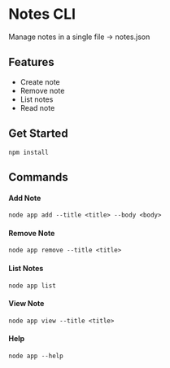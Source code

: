 # Notes CLI
Manage notes in a single file -> notes.json

## Features
* Create note
* Remove note
* List notes
* Read note

## Get Started
```
npm install
```

## Commands
#### Add Note
`node app add --title <title> --body <body>`
  
#### Remove Note
`node app remove --title <title>`
  
#### List Notes
`node app list`
  
#### View Note
`node app view --title <title>`

#### Help
`node app --help`

